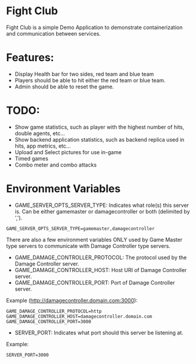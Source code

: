 # Fight Club

Fight Club is a simple Demo Application to demonstrate containerization and communication between services.

# Features:
* Display Health bar for two sides, red team and blue team 
* Players should be able to hit either the red team or blue team.
* Admin should be able to reset the game.

# TODO:
* Show game statistics, such as player with the highest number of hits, double agents, etc...
* Show backend application statistics, such as backend replica used in hits, app metrics, etc...
* Upload and Select pictures for use in-game
* Timed games
* Combo meter and combo attacks

# Environment Variables
- GAME_SERVER_OPTS_SERVER_TYPE: Indicates what role(s) this server is. Can be either gamemaster or damagecontroller or both (delimited by ',').
```$xslt
GAME_SERVER_OPTS_SERVER_TYPE=gamemaster,damagecontroller
```
There are also a few environment variables ONLY used by Game Master type servers to communicate with Damage Controller type servers.
* GAME_DAMAGE_CONTROLLER_PROTOCOL: The protocol used by the Damage Controller server.
* GAME_DAMAGE_CONTROLLER_HOST: Host URI of Damage Controller server.
* GAME_DAMAGE_CONTROLLER_PORT: Port of Damage Controller server.

Example (http://damagecontroller.domain.com:3000):
```$xslt
GAME_DAMAGE_CONTROLLER_PROTOCOL=http
GAME_DAMAGE_CONTROLLER_HOST=damagecontroller.domain.com
GAME_DAMAGE_CONTROLLER_PORT=3000
```

- SERVER_PORT: Indicates what port should this server be listening at.

Example:
```$xslt
SERVER_PORT=3000
```